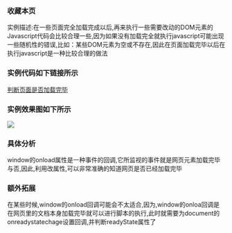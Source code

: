 ### 收藏本页

实例描述:在一些页面完全加载完成以后,再来执行一些需要改动的DOM元素的Javascript代码会比较合理一些,因为如果没有加载完全就执行javascript可能出现一些随机性的错误,比如：某些DOM元素为空或不存在,因此在页面加载完毕以后在执行javascript是一种比较合理的做法

### 实例代码如下链接所示
[判断页面是否加载完毕](判断页面加载是否完毕.html)

### 实例效果图如下所示

![](http://i.imgur.com/USfr5DQ.gif)

### 具体分析
window的onload属性是一种事件的回调,它所监视的事件就是网页元素加载完毕与否,因此,利用改属性,可以非常准确的知道网页是否已经加载完毕

### 额外拓展

在某些时候,window的onload回调可能会不太适合,因为,window的onloa回调是在网页里的文档本身加载完毕就可以进行脚本的执行,此时就需要为document的onreadystatechage设置回调,并判断readyState属性了

